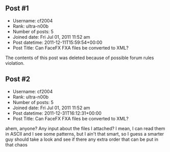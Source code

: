 ## Post #1
- Username: cf2004
- Rank: ultra-n00b
- Number of posts: 5
- Joined date: Fri Jul 01, 2011 11:52 am
- Post datetime: 2011-12-11T15:59:54+00:00
- Post Title: Can FaceFX FXA files be converted to XML?

The contents of this post was deleted because of possible forum rules violation.
## Post #2
- Username: cf2004
- Rank: ultra-n00b
- Number of posts: 5
- Joined date: Fri Jul 01, 2011 11:52 am
- Post datetime: 2011-12-31T16:12:31+00:00
- Post Title: Can FaceFX FXA files be converted to XML?

ahem, anyone? Any input about the files I attached? I mean, I can read them in ASCII and I see some patterns, but I ain't that smart, so I guess a smarter guy should take a look and see if there any extra order that can be put in that chaos
